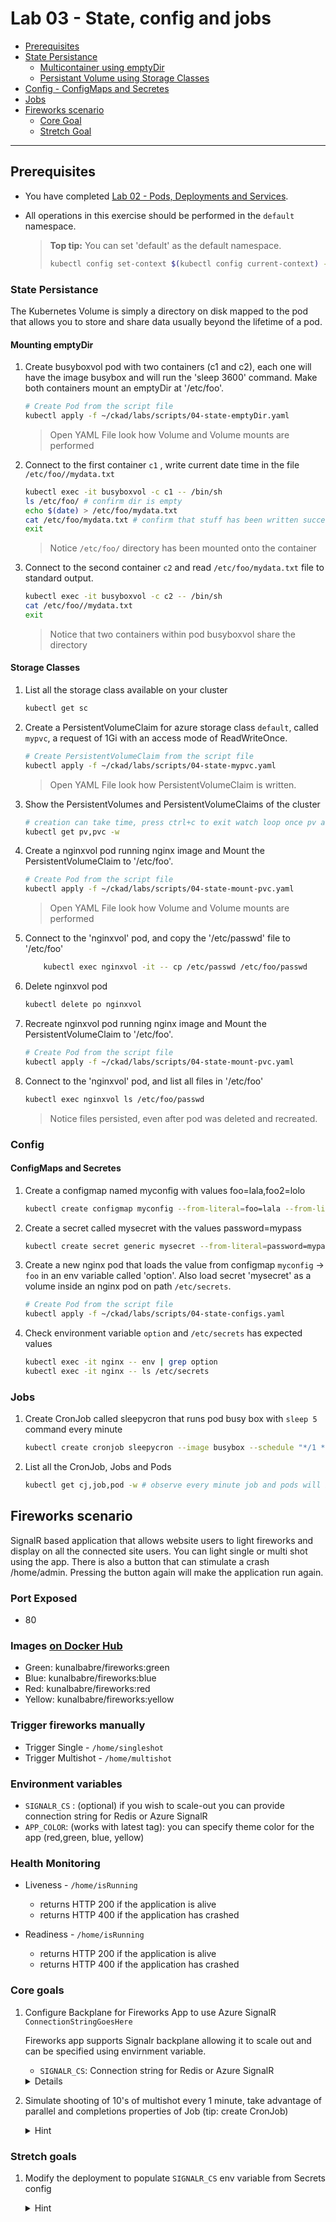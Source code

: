 # Lab 03 - State, config and jobs

* [Prerequisites](#prerequisites)
* [State Persistance](#state-persistance)
    * [Multicontainer using emptyDir](#mounting-emptydir)
    * [Persistant Volume using Storage Classes](#storage-classes)
* [Config - ConfigMaps and Secretes](#config)
* [Jobs](#jobs)
* [Fireworks scenario](#fireworks-scenario)
    * [Core Goal](#core-goal)
    * [Stretch Goal](#stretch-goal)
---

## Prerequisites

* You have completed [Lab 02 - Pods, Deployments and Services](./02-pods-deployments-and-services).

* All operations in this exercise should be performed in the ```default``` namespace.

    >**Top tip:** You can set 'default' as the default namespace.
    > ```bash
    > kubectl config set-context $(kubectl config current-context) --namespace=default
    > ```

### State Persistance

The Kubernetes Volume is simply a directory on disk mapped to the pod that allows you to store and share data usually beyond the lifetime of a pod.

#### Mounting emptyDir

1. Create busyboxvol pod with two containers (c1 and c2), each one will have the image busybox and will run the 'sleep 3600' command. Make both containers mount an emptyDir at '/etc/foo'.

    ```bash
    # Create Pod from the script file
    kubectl apply -f ~/ckad/labs/scripts/04-state-emptyDir.yaml
    ```

    > Open YAML File look how Volume and Volume mounts are performed

1. Connect to the first container ```c1```  , write current date time in the file ```/etc/foo//mydata.txt```

    ```bash
    kubectl exec -it busyboxvol -c c1 -- /bin/sh
    ls /etc/foo/ # confirm dir is empty
    echo $(date) > /etc/foo/mydata.txt
    cat /etc/foo/mydata.txt # confirm that stuff has been written successfully
    exit
    ```

    > Notice ```/etc/foo/``` directory has been mounted onto the container

1. Connect to the second container ```c2``` and read ```/etc/foo/mydata.txt``` file to standard output.

    ```bash
    kubectl exec -it busyboxvol -c c2 -- /bin/sh
    cat /etc/foo//mydata.txt
    exit
    ```

    > Notice that two containers within pod busyboxvol share the directory

#### Storage Classes

1. List all the storage class available on your cluster

    ```bash
    kubectl get sc
    ```

1. Create a PersistentVolumeClaim for azure storage class ```default```, called ```mypvc```, a request of 1Gi with an access mode of ReadWriteOnce.

    ```bash
    # Create PersistentVolumeClaim from the script file
    kubectl apply -f ~/ckad/labs/scripts/04-state-mypvc.yaml
    ```

    > Open YAML File look how PersistentVolumeClaim   is written.

1. Show the PersistentVolumes and PersistentVolumeClaims of the cluster

    ```bash
    # creation can take time, press ctrl+c to exit watch loop once pv and pvc are created
    kubectl get pv,pvc -w
    ```

1. Create a nginxvol pod running nginx image and Mount the PersistentVolumeClaim to '/etc/foo'.

    ```bash
    # Create Pod from the script file
    kubectl apply -f ~/ckad/labs/scripts/04-state-mount-pvc.yaml
    ```

   > Open YAML File look how Volume and Volume mounts are performed

1. Connect to the 'nginxvol' pod, and copy the '/etc/passwd' file to '/etc/foo'

    ```bash
        kubectl exec nginxvol -it -- cp /etc/passwd /etc/foo/passwd
    ```

1. Delete nginxvol pod

    ```bash
    kubectl delete po nginxvol
    ```

1. Recreate nginxvol pod running nginx image and Mount the PersistentVolumeClaim to '/etc/foo'.

    ```bash
    # Create Pod from the script file
    kubectl apply -f ~/ckad/labs/scripts/04-state-mount-pvc.yaml
    ```

1. Connect to the 'nginxvol' pod, and list all files in '/etc/foo'

    ```bash
    kubectl exec nginxvol ls /etc/foo/passwd
    ```

    > Notice files persisted, even after pod was deleted and recreated.

### Config

#### ConfigMaps and Secretes

1. Create a configmap named myconfig with values foo=lala,foo2=lolo

    ```bash
    kubectl create configmap myconfig --from-literal=foo=lala --from-literal=foo2=lolo
    ```

1. Create a secret called mysecret with the values password=mypass

    ```bash
    kubectl create secret generic mysecret --from-literal=password=mypass
    ```

1. Create a new nginx pod that loads the value from configmap ```myconfig``` ->  ```foo``` in an env variable called 'option'. Also load secret 'mysecret' as a volume inside an nginx pod on path ```/etc/secrets```.

    ```bash
    # Create Pod from the script file
    kubectl apply -f ~/ckad/labs/scripts/04-state-configs.yaml
    ```

1. Check environment variable ```option``` and ```/etc/secrets``` has expected values

    ```bash
    kubectl exec -it nginx -- env | grep option
    kubectl exec -it nginx -- ls /etc/secrets
    ```

### Jobs

1. Create CronJob called sleepycron that runs pod busy box with ```sleep 5``` command every minute

    ```bash
    kubectl create cronjob sleepycron --image busybox --schedule "*/1 * * * *" -- sleep 5
    ```

1. List all the CronJob, Jobs and Pods

    ```bash
    kubectl get cj,job,pod -w # observe every minute job and pods will be created
    ```
## Fireworks scenario

SignalR based application that allows website users to light fireworks and display on all the connected site users. You can light single or multi shot using the app. There is also a button that can stimulate a crash /home/admin. Pressing the button again will make the application run again.

### Port Exposed
* 80

### Images [on Docker Hub](https://cloud.docker.com/u/kunalbabre/repository/docker/kunalbabre/fireworks)

* Green: kunalbabre/fireworks:green
* Blue: kunalbabre/fireworks:blue
* Red: kunalbabre/fireworks:red
* Yellow: kunalbabre/fireworks:yellow

### Trigger fireworks manually

* Trigger Single - ```/home/singleshot```
* Trigger Multishot - ```/home/multishot```


### Environment  variables 
* ```SIGNALR_CS```  : (optional) if you wish to scale-out you can provide connection string for Redis or Azure SignalR
* ```APP_COLOR```:  (works with latest tag): you can specify theme color for the app (red,green, blue, yellow)

### Health Monitoring

* Liveness - ```/home/isRunning```
    * returns HTTP 200 if the application is alive
    * returns HTTP 400 if the application has crashed

* Readiness  - ```/home/isRunning```
    * returns HTTP 200 if the application is alive
    * returns HTTP 400 if the application has crashed

### Core goals

1. Configure Backplane for Fireworks App to use Azure SignalR ```ConnectionStringGoesHere```

    Fireworks app supports Signalr backplane allowing it to scale out and can be specified using envirnment variable.

    * ```SIGNALR_CS```: Connection string for Redis or Azure SignalR

    <details><p>
    here is a sample for Pod using environment variable

    ```yaml
    apiVersion: v1
    kind: Pod
    metadata:
    name: sample-pod
    spec:
    containers:
    - name: mycontainer
        image: someImage
        env: #
        - name: SomeName #
          value: SomeValue #
    ```

    </p>
    </details>

1. Simulate shooting of 10's of multishot every 1 minute, take advantage of parallel and completions properties of Job  (tip: create CronJob)

    <details><summary>Hint</summary>
    <p>

    ```bash
    #1. Generate YAML for Cron Job to get started

    kubectl create cj firecron --image busybox --schedule "*/1 * * * *" --dry-run -o yaml -- /bin/sh -c "for i in 1 2 3 4 5;do wget fireservice:80/home/multiShot; sleep 1;done" > firecron.yaml

    ##2. modify file and add completion and parallel attribute
    code firecron.yaml

    # apply changes
    kubectl apply -f firecron.yaml
    ```

    Sample CronJob with parallelism and Completion attributes.

    ```YAML
    apiVersion: batch/v1beta1
    kind: CronJob
    metadata:
    name: sleepycronjob
    spec:
      parallelism: 2
      completions: 60
      template:
        metadata:
        spec:
          containers:
          - command:
            - /bin/sh
            - -c
            - for i in 1 2 3 4 5;do wget foo:80/home/multiShot; sleep 1;done
            image: busybox
            name: firecron
            resources: {}
          restartPolicy: OnFailure
        schedule: '*/1 * * * *'
    ```

    </p>
    </details>

### Stretch goals

1. Modify the deployment to populate ```SIGNALR_CS``` env variable from Secrets config

    <details><summary>Hint</summary>
    <p>

    ```bash
    #1. Create Secret 
    kubectl create secret generic mysecret --from-literal=<name>=<value>

    #2. Modify your deployment and add env variable from secret under  
    kubectl edit deploy 
    ```

    here is a sample for Pod using environment variable from secret

    ```yaml
    apiVersion: v1
    kind: Pod
    metadata:
    name: sample-cret-env-pod
    spec:
    containers:
    - name: mycontainer
        image: someImage
        env: #
        - name: SECRET_USERNAME #
            valueFrom: #
            secretKeyRef: #
                name: mysecret #
                key: username #
    ```

    </p>
    </details>
